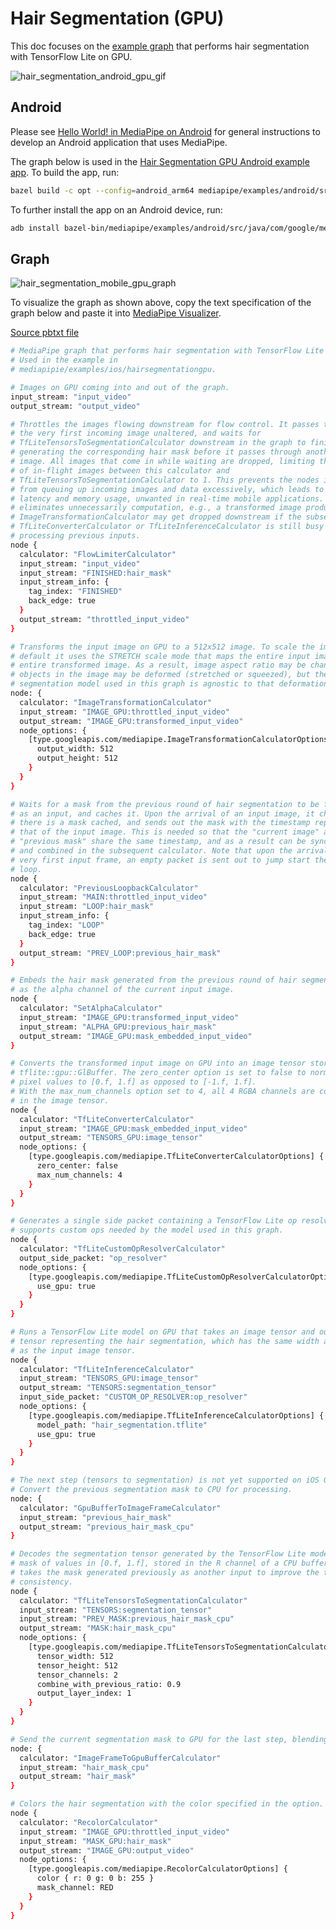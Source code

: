 # Hair Segmentation (GPU)

This doc focuses on the
[example graph](https://github.com/google/mediapipe/tree/master/mediapipe/graphs/hair_segmentation/hair_segmentation_mobile_gpu.pbtxt)
that performs hair segmentation with TensorFlow Lite on GPU.

![hair_segmentation_android_gpu_gif](images/mobile/hair_segmentation_android_gpu.gif)

## Android

Please see [Hello World! in MediaPipe on Android](hello_world_android.md) for
general instructions to develop an Android application that uses MediaPipe.

The graph below is used in the
[Hair Segmentation GPU Android example app](https://github.com/google/mediapipe/tree/master/mediapipe/examples/android/src/java/com/google/mediapipe/apps/hairsegmentationgpu).
To build the app, run:

```bash
bazel build -c opt --config=android_arm64 mediapipe/examples/android/src/java/com/google/mediapipe/apps/hairsegmentationgpu
```

To further install the app on an Android device, run:

```bash
adb install bazel-bin/mediapipe/examples/android/src/java/com/google/mediapipe/apps/hairsegmentationgpu/hairsegmentationgpu.apk
```

## Graph

![hair_segmentation_mobile_gpu_graph](images/mobile/hair_segmentation_mobile_gpu.png)

To visualize the graph as shown above, copy the text specification of the graph
below and paste it into [MediaPipe Visualizer](https://viz.mediapipe.dev/).

[Source pbtxt file](https://github.com/google/mediapipe/tree/master/mediapipe/graphs/hair_segmentation/hair_segmentation_mobile_gpu.pbtxt)

```bash
# MediaPipe graph that performs hair segmentation with TensorFlow Lite on GPU.
# Used in the example in
# mediapipie/examples/ios/hairsegmentationgpu.

# Images on GPU coming into and out of the graph.
input_stream: "input_video"
output_stream: "output_video"

# Throttles the images flowing downstream for flow control. It passes through
# the very first incoming image unaltered, and waits for
# TfLiteTensorsToSegmentationCalculator downstream in the graph to finish
# generating the corresponding hair mask before it passes through another
# image. All images that come in while waiting are dropped, limiting the number
# of in-flight images between this calculator and
# TfLiteTensorsToSegmentationCalculator to 1. This prevents the nodes in between
# from queuing up incoming images and data excessively, which leads to increased
# latency and memory usage, unwanted in real-time mobile applications. It also
# eliminates unnecessarily computation, e.g., a transformed image produced by
# ImageTransformationCalculator may get dropped downstream if the subsequent
# TfLiteConverterCalculator or TfLiteInferenceCalculator is still busy
# processing previous inputs.
node {
  calculator: "FlowLimiterCalculator"
  input_stream: "input_video"
  input_stream: "FINISHED:hair_mask"
  input_stream_info: {
    tag_index: "FINISHED"
    back_edge: true
  }
  output_stream: "throttled_input_video"
}

# Transforms the input image on GPU to a 512x512 image. To scale the image, by
# default it uses the STRETCH scale mode that maps the entire input image to the
# entire transformed image. As a result, image aspect ratio may be changed and
# objects in the image may be deformed (stretched or squeezed), but the hair
# segmentation model used in this graph is agnostic to that deformation.
node: {
  calculator: "ImageTransformationCalculator"
  input_stream: "IMAGE_GPU:throttled_input_video"
  output_stream: "IMAGE_GPU:transformed_input_video"
  node_options: {
    [type.googleapis.com/mediapipe.ImageTransformationCalculatorOptions] {
      output_width: 512
      output_height: 512
    }
  }
}

# Waits for a mask from the previous round of hair segmentation to be fed back
# as an input, and caches it. Upon the arrival of an input image, it checks if
# there is a mask cached, and sends out the mask with the timestamp replaced by
# that of the input image. This is needed so that the "current image" and the
# "previous mask" share the same timestamp, and as a result can be synchronized
# and combined in the subsequent calculator. Note that upon the arrival of the
# very first input frame, an empty packet is sent out to jump start the feedback
# loop.
node {
  calculator: "PreviousLoopbackCalculator"
  input_stream: "MAIN:throttled_input_video"
  input_stream: "LOOP:hair_mask"
  input_stream_info: {
    tag_index: "LOOP"
    back_edge: true
  }
  output_stream: "PREV_LOOP:previous_hair_mask"
}

# Embeds the hair mask generated from the previous round of hair segmentation
# as the alpha channel of the current input image.
node {
  calculator: "SetAlphaCalculator"
  input_stream: "IMAGE_GPU:transformed_input_video"
  input_stream: "ALPHA_GPU:previous_hair_mask"
  output_stream: "IMAGE_GPU:mask_embedded_input_video"
}

# Converts the transformed input image on GPU into an image tensor stored in
# tflite::gpu::GlBuffer. The zero_center option is set to false to normalize the
# pixel values to [0.f, 1.f] as opposed to [-1.f, 1.f].
# With the max_num_channels option set to 4, all 4 RGBA channels are contained
# in the image tensor.
node {
  calculator: "TfLiteConverterCalculator"
  input_stream: "IMAGE_GPU:mask_embedded_input_video"
  output_stream: "TENSORS_GPU:image_tensor"
  node_options: {
    [type.googleapis.com/mediapipe.TfLiteConverterCalculatorOptions] {
      zero_center: false
      max_num_channels: 4
    }
  }
}

# Generates a single side packet containing a TensorFlow Lite op resolver that
# supports custom ops needed by the model used in this graph.
node {
  calculator: "TfLiteCustomOpResolverCalculator"
  output_side_packet: "op_resolver"
  node_options: {
    [type.googleapis.com/mediapipe.TfLiteCustomOpResolverCalculatorOptions] {
      use_gpu: true
    }
  }
}

# Runs a TensorFlow Lite model on GPU that takes an image tensor and outputs a
# tensor representing the hair segmentation, which has the same width and height
# as the input image tensor.
node {
  calculator: "TfLiteInferenceCalculator"
  input_stream: "TENSORS_GPU:image_tensor"
  output_stream: "TENSORS:segmentation_tensor"
  input_side_packet: "CUSTOM_OP_RESOLVER:op_resolver"
  node_options: {
    [type.googleapis.com/mediapipe.TfLiteInferenceCalculatorOptions] {
      model_path: "hair_segmentation.tflite"
      use_gpu: true
    }
  }
}

# The next step (tensors to segmentation) is not yet supported on iOS GPU.
# Convert the previous segmentation mask to CPU for processing.
node: {
  calculator: "GpuBufferToImageFrameCalculator"
  input_stream: "previous_hair_mask"
  output_stream: "previous_hair_mask_cpu"
}

# Decodes the segmentation tensor generated by the TensorFlow Lite model into a
# mask of values in [0.f, 1.f], stored in the R channel of a CPU buffer. It also
# takes the mask generated previously as another input to improve the temporal
# consistency.
node {
  calculator: "TfLiteTensorsToSegmentationCalculator"
  input_stream: "TENSORS:segmentation_tensor"
  input_stream: "PREV_MASK:previous_hair_mask_cpu"
  output_stream: "MASK:hair_mask_cpu"
  node_options: {
    [type.googleapis.com/mediapipe.TfLiteTensorsToSegmentationCalculatorOptions] {
      tensor_width: 512
      tensor_height: 512
      tensor_channels: 2
      combine_with_previous_ratio: 0.9
      output_layer_index: 1
    }
  }
}

# Send the current segmentation mask to GPU for the last step, blending.
node: {
  calculator: "ImageFrameToGpuBufferCalculator"
  input_stream: "hair_mask_cpu"
  output_stream: "hair_mask"
}

# Colors the hair segmentation with the color specified in the option.
node {
  calculator: "RecolorCalculator"
  input_stream: "IMAGE_GPU:throttled_input_video"
  input_stream: "MASK_GPU:hair_mask"
  output_stream: "IMAGE_GPU:output_video"
  node_options: {
    [type.googleapis.com/mediapipe.RecolorCalculatorOptions] {
      color { r: 0 g: 0 b: 255 }
      mask_channel: RED
    }
  }
}
```
